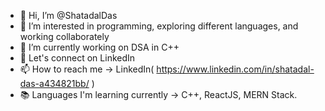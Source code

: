 - 👋 Hi, I’m @ShatadalDas
- 👀 I’m interested in programming, exploring different languages, and working collaborately
- 🌱 I’m currently working on DSA in C++
- 💞️ Let's connect on LinkedIn
- 📫 How to reach me -> LinkedIn( https://www.linkedin.com/in/shatadal-das-a434821bb/ )
- 📚 Languages I'm learning currently -> C++, ReactJS, MERN Stack.

<!---
ShatadalDas/ShatadalDas is a ✨ special ✨ repository because its `README.md` (this file) appears on your GitHub profile.
You can click the Preview link to take a look at your changes.
--->
